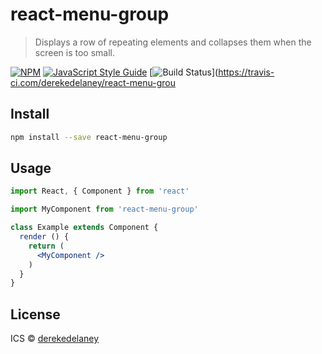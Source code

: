 # react-menu-group

> Displays a row of repeating elements and collapses them when the screen is too small.

[![NPM](https://img.shields.io/npm/v/react-menu-group.svg)](https://www.npmjs.com/package/react-menu-group) [![JavaScript Style Guide](https://img.shields.io/badge/code_style-standard-brightgreen.svg)](https://standardjs.com) [![Build Status](https://travis-ci.com/derekedelaney/react-menu-group.svg?branch=master)](https://travis-ci.com/derekedelaney/react-menu-grou

## Install

```bash
npm install --save react-menu-group
```

## Usage

```jsx
import React, { Component } from 'react'

import MyComponent from 'react-menu-group'

class Example extends Component {
  render () {
    return (
      <MyComponent />
    )
  }
}
```

## License

ICS © [derekedelaney](https://github.com/derekedelaney)
